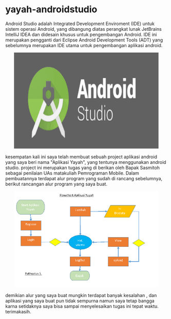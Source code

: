 # yayah-androidstudio

Android Studio adalah Integrated Development Enviroment (IDE) untuk sistem operasi Android, yang dibangung diatas perangkat lunak JetBrains IntelliJ IDEA dan didesain khusus untuk pengembangan Android. IDE ini merupakan pengganti dari Eclipse Android Development Tools (ADT) yang sebelumnya merupakan IDE utama untuk pengembangan aplikasi android.

<p align="center">
<img src="https://github.com/pathyatus/yayah-androidstudio/blob/master/android.png" width="450" height="300"/>
</p>

kesempatan kali ini saya telah membuat sebuah project aplikasi android yang saya beri nama "Aplikasi Yayah", yang tentunya menggunakan android studio. project ini merupakan tugas yang di berikan oleh Bapak Sasmitoh sebagai penilaian UAs matakuliah Pemrograman Mobile. Dalam pembuatannya terdapat alur program yang sudah di rancang sebelumnya, berikut rancangan alur program yang saya buat.

<p align="center">
<img src="https://github.com/pathyatus/yayah-androidstudio/blob/master/flowchart_aplikasiyayah.png" width="450" height="300"/>
</p>

demikian alur yang saya buat mungkin terdapat banyak kesalahan , dan aplikasi yang saya buat pun tidak sempurna namun saya tetap bangga karna setidaknya saya bisa sampai menyelesaikan tugas ini tepat waktu.
terimakasih.
